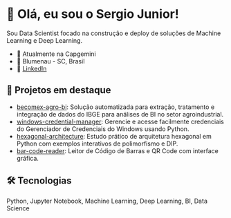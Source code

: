 # 👋 Olá, eu sou o Sergio Junior!

Sou Data Scientist focado na construção e deploy de soluções de Machine Learning e Deep Learning.

- 🌱 Atualmente na Capgemini
- 📍 Blumenau - SC, Brasil
- 💼 [LinkedIn](https://www.linkedin.com/in/%20sergio-luiz-pereira-junior)

## 🚀 Projetos em destaque

- [becomex-agro-bi](https://github.com/pereisergio/becomex-agro-bi): Solução automatizada para extração, tratamento e integração de dados do IBGE para análises de BI no setor agroindustrial.
- [windows-credential-manager](https://github.com/pereisergio/windows-credential-manager): Gerencie e acesse facilmente credenciais do Gerenciador de Credenciais do Windows usando Python.
- [hexagonal-architecture](https://github.com/pereisergio/hexagonal-architecture): Estudo prático de arquitetura hexagonal em Python com exemplos interativos de polimorfismo e DIP.
- [bar-code-reader](https://github.com/pereisergio/bar-code-reader): Leitor de Código de Barras e QR Code com interface gráfica.

## 🛠️ Tecnologias

Python, Jupyter Notebook, Machine Learning, Deep Learning, BI, Data Science
